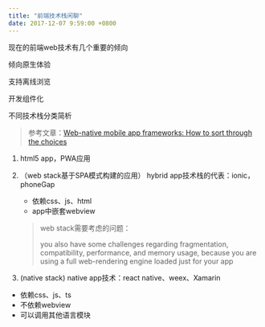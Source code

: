 ```yaml
---
title: "前端技术栈闲聊"
date: 2017-12-07 9:59:00 +0800
---
```


现在的前端web技术有几个重要的倾向

倾向原生体验

支持离线浏览

开发组件化



不同技术栈分类简析

> 参考文章：[Web-native mobile app frameworks: How to sort through the choices](https://techbeacon.com/web-native-mobile-app-frameworks-how-sort-through-choices)

1. html5 app，PWA应用

2. （web stack基于SPA模式构建的应用） hybrid app技术栈的代表：ionic，phoneGap

   + 依赖css、js、html
   + app中嵌套webview

   > web stack需要考虑的问题：
   >
   > you also have some challenges regarding fragmentation, compatibility, 
   > performance, and memory usage, because you are using a full 
   > web-rendering engine loaded just for your app

3.  (native stack)  native app技术：react native、weex、Xamarin

   + 依赖css、js、ts
   + 不依赖webview
   + 可以调用其他语言模块
